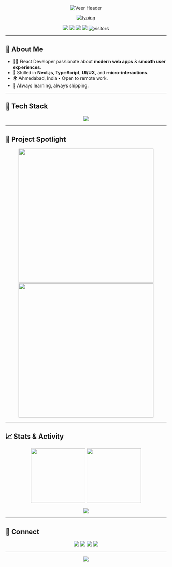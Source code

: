 <p align="center">
  <img src="https://capsule-render.vercel.app/api?type=waving&height=220&text=Veer%20—%20React%20Developer&fontAlign=50&fontAlignY=40&desc=Building%20snappy%20UIs%20from%20Ahmedabad%20🇮🇳&descAlign=50&descAlignY=65&color=0:1F6FEB,100:A371F7" alt="Veer Header"/>
</p>

<p align="center">
  <a href="#"><img src="https://readme-typing-svg.demolab.com?font=Fira+Code&weight=500&size=22&pause=1400&center=true&vCenter=true&width=920&height=45&lines=React+%7C+Next.js+%7C+TypeScript+%7C+Tailwind+CSS;Modern+UI%2FUX+%E2%80%A2+Animations+with+Framer+Motion;Clean%2C+performant%2C+accessible+web+apps+%E2%9C%A8" alt="typing"/></a>
</p>

<p align="center">
  <a href="https://github.com/Veer-YourGitHub?tab=repositories"><img src="https://img.shields.io/badge/Browse%20my%20work-1f6feb?style=for-the-badge&logo=github&logoColor=white"/></a>
  <a href="mailto:veer@example.com"><img src="https://img.shields.io/badge/Hire%20Me-EA4335?style=for-the-badge&logo=gmail&logoColor=white"/></a>
  <a href="https://www.linkedin.com/in/veer-link/" target="_blank"><img src="https://img.shields.io/badge/LinkedIn-0A66C2?style=for-the-badge&logo=linkedin&logoColor=white"/></a>
  <a href="https://t.me/veertelegram" target="_blank"><img src="https://img.shields.io/badge/Telegram-2CA5E0?style=for-the-badge&logo=telegram&logoColor=white"/></a>
  <img src="https://visitor-badge.laobi.icu/badge?page_id=Veer-YourGitHub.Veer-YourGitHub&right_color=brightgreen" alt="visitors"/>
</p>

---

## 👋 About Me

- 🧑‍💻 React Developer passionate about **modern web apps** & **smooth user experiences**.
- 🎯 Skilled in **Next.js**, **TypeScript**, **UI/UX**, and **micro-interactions**.
- 🌍 Ahmedabad, India • Open to remote work.
- 🚀 Always learning, always shipping.

---

## 🧰 Tech Stack

<p align="center">
  <img src="https://skillicons.dev/icons?i=js,ts,react,next,redux,tailwind,bootstrap,python,nodejs,css,html"/>
</p>

---

## 🌟 Project Spotlight

<p align="center">
  <a href="https://github.com/Veer-YourGitHub/project1"><img width="420" src="https://github-readme-stats.vercel.app/api/pin/?username=Veer-YourGitHub&repo=project1&theme=radical&border_radius=12"/></a>
  <a href="https://github.com/Veer-YourGitHub/project2"><img width="420" src="https://github-readme-stats.vercel.app/api/pin/?username=Veer-YourGitHub&repo=project2&theme=radical&border_radius=12"/></a>
</p>

---

## 📈 Stats & Activity

<p align="center">
  <img height="170" src="https://github-readme-stats.vercel.app/api?username=Veer-YourGitHub&show_icons=true&theme=radical"/>
  <img height="170" src="https://github-readme-streak-stats.herokuapp.com/?user=Veer-YourGitHub&theme=radical"/>
</p>

<p align="center">
  <img src="https://github-readme-activity-graph.vercel.app/graph?username=Veer-YourGitHub&bg_color=0d1117&color=e6edf3&line=a371f7&point=f0f6fc&area=true&hide_border=true"/>
</p>

---

## 📨 Connect

<p align="center">
  <a href="https://www.linkedin.com/in/veer-link/"><img src="https://img.shields.io/badge/LinkedIn-0A66C2?style=for-the-badge&logo=linkedin&logoColor=white"/></a>
  <a href="mailto:veer@example.com"><img src="https://img.shields.io/badge/Gmail-EA4335?style=for-the-badge&logo=gmail&logoColor=white"/></a>
  <a href="https://t.me/veertelegram"><img src="https://img.shields.io/badge/Telegram-2CA5E0?style=for-the-badge&logo=telegram&logoColor=white"/></a>
  <a href="https://instagram.com/veerinsta"><img src="https://img.shields.io/badge/Instagram-E4405F?style=for-the-badge&logo=instagram&logoColor=white"/></a>
</p>

---

<p align="center">
  <img src="https://capsule-render.vercel.app/api?type=waving&height=140&section=footer&color=0:1F6FEB,100:A371F7"/>
</p>
